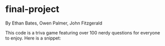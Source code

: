 # final-project
By Ethan Bates, Owen Palmer, John Fitzgerald

This code is a triva game featuring over 100 nerdy questions for everyone to enjoy. Here is a snippet:
